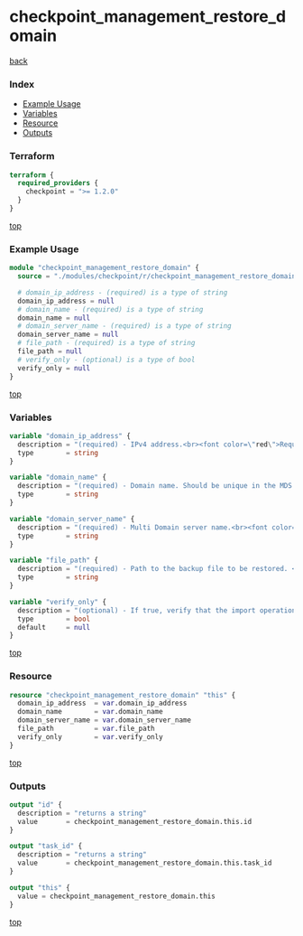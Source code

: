 # checkpoint_management_restore_domain

[back](../checkpoint.md)

### Index

- [Example Usage](#example-usage)
- [Variables](#variables)
- [Resource](#resource)
- [Outputs](#outputs)

### Terraform

```terraform
terraform {
  required_providers {
    checkpoint = ">= 1.2.0"
  }
}
```

[top](#index)

### Example Usage

```terraform
module "checkpoint_management_restore_domain" {
  source = "./modules/checkpoint/r/checkpoint_management_restore_domain"

  # domain_ip_address - (required) is a type of string
  domain_ip_address = null
  # domain_name - (required) is a type of string
  domain_name = null
  # domain_server_name - (required) is a type of string
  domain_server_name = null
  # file_path - (required) is a type of string
  file_path = null
  # verify_only - (optional) is a type of bool
  verify_only = null
}
```

[top](#index)

### Variables

```terraform
variable "domain_ip_address" {
  description = "(required) - IPv4 address.<br><font color=\"red\">Required only for</font> importing Security Management Server into Multi-Domain Server."
  type        = string
}

variable "domain_name" {
  description = "(required) - Domain name. Should be unique in the MDS.<br><font color=\"red\">Required only for</font> importing Security Management Server into Multi-Domain Server."
  type        = string
}

variable "domain_server_name" {
  description = "(required) - Multi Domain server name.<br><font color=\"red\">Required only for</font> importing Security Management Server into Multi-Domain Server."
  type        = string
}

variable "file_path" {
  description = "(required) - Path to the backup file to be restored. <br>Should be the full file path (example, \"/var/log/domain1_backup.tgz\")."
  type        = string
}

variable "verify_only" {
  description = "(optional) - If true, verify that the import operation is valid for this input file and this environment <br>Note: Restore operation will not be executed."
  type        = bool
  default     = null
}
```

[top](#index)

### Resource

```terraform
resource "checkpoint_management_restore_domain" "this" {
  domain_ip_address  = var.domain_ip_address
  domain_name        = var.domain_name
  domain_server_name = var.domain_server_name
  file_path          = var.file_path
  verify_only        = var.verify_only
}
```

[top](#index)

### Outputs

```terraform
output "id" {
  description = "returns a string"
  value       = checkpoint_management_restore_domain.this.id
}

output "task_id" {
  description = "returns a string"
  value       = checkpoint_management_restore_domain.this.task_id
}

output "this" {
  value = checkpoint_management_restore_domain.this
}
```

[top](#index)